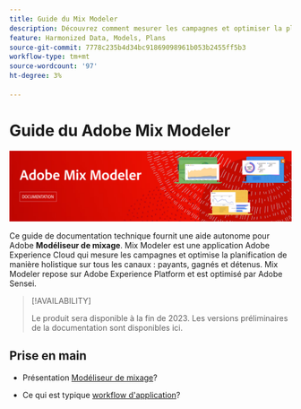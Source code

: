 ```yaml
---
title: Guide du Mix Modeler
description: Découvrez comment mesurer les campagnes et optimiser la planification de manière holistique sur tous les canaux avec Mix Modeler.
feature: Harmonized Data, Models, Plans
source-git-commit: 7778c235b4d34bc91869098961b053b2455ff5b3
workflow-type: tm+mt
source-wordcount: '97'
ht-degree: 3%

---
```



# Guide du Adobe Mix Modeler

![Bannière](assets/mix-modeler-banner.png)

Ce guide de documentation technique fournit une aide autonome pour Adobe **Modéliseur de mixage**. Mix Modeler est une application Adobe Experience Cloud qui mesure les campagnes et optimise la planification de manière holistique sur tous les canaux : payants, gagnés et détenus. Mix Modeler repose sur Adobe Experience Platform et est optimisé par Adobe Sensei.

>[!AVAILABILITY]
>
>Le produit sera disponible à la fin de 2023. Les versions préliminaires de la documentation sont disponibles ici.

## Prise en main

* Présentation [Modéliseur de mixage](get-started/about.md)?

* Ce qui est typique [workflow d&#39;application](get-started/workflow.md)?
